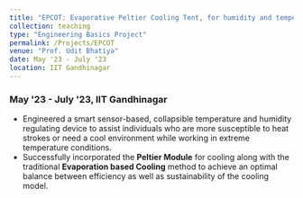 ```yaml
---
title: "EPCOT: Evaporative Peltier Cooling Tent, for humidity and temperature regulation"
collection: teaching
type: "Engineering Basics Project"
permalink: /Projects/EPCOT
venue: "Prof. Udit Bhatiya"
date: May '23 - July '23
location: IIT Gandhinagar
---
```


### May '23 - July '23, IIT Gandhinagar

- Engineered a smart sensor-based, collapsible temperature and humidity regulating device to assist individuals who are more susceptible to heat strokes or need a cool environment while working in extreme temperature conditions.
- Successfully incorporated the **Peltier Module** for cooling along with the traditional **Evaporation based Cooling** method to achieve an optimal balance between efficiency as well as sustainability of the cooling model.

<!--Heading 1
======

Heading 2
======

Heading 3
======
-->
